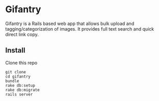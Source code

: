 # Gifantry

Gifantry is a Rails based web app that allows bulk upload and tagging/categorization of images. It provides full text search and quick direct link copy.

## Install

Clone this repo

```
git clone 
cd gifantry
bundle
rake db:setup
rake db:migrate
rails server
```

